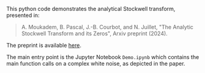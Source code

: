 This python code demonstrates the analytical Stockwell transform, presented in:

> A. Moukadem, B. Pascal, J.-B. Courbot, and N. Juillet, "The Analytic Stockwell Transform and its Zeros", Arxiv preprint (2024).

The preprint is available [here](https://arxiv.org/abs/2407.17076).

The main entry point is the Jupyter Notebook ```Demo.ipynb``` which contains the main function calls on a complex white noise, as depicted in the paper.

